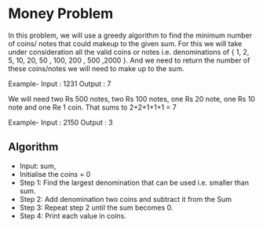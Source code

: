 # Money Problem
In this problem, we will use a greedy algorithm to find the minimum number of coins/ notes that could makeup to the given sum. For this we will take under consideration all the valid coins or notes i.e. denominations of { 1, 2, 5, 10, 20, 50 , 100, 200 , 500 ,2000 }. And we need to return the number of these coins/notes we will need to make up to the sum.

Example-
    Input : 1231
    Output : 7

We will need two Rs 500 notes, two Rs 100 notes, one Rs 20 note, one Rs 10 note and one Re 1 coin.
That sums to 2+2+1+1+1 = 7

Example-
    Input : 2150
    Output : 3

## Algorithm
- Input: sum,
- Initialise the coins = 0
- Step 1: Find the largest denomination that can be used i.e. smaller than sum.
- Step 2: Add denomination two coins and subtract it from the Sum
- Step 3: Repeat step 2 until the sum becomes 0.
- Step 4: Print each value in coins.